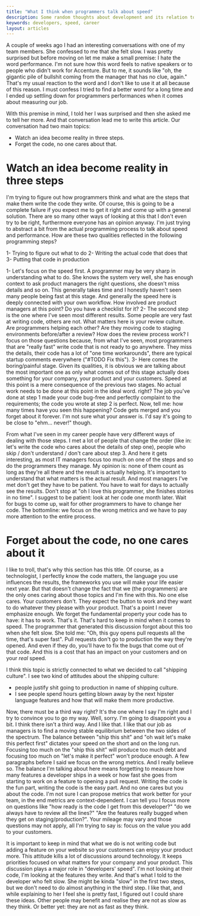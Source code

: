```yaml
---
title: "What I think when programmers talk about speed"
description: Some random thoughts about development and its relation to speed
keywords: developers, speed, career
layout: articles
---
```


A couple of weeks ago I had an interesting conversations with one of my team
members. She confessed to me that she felt slow. I was pretty surprised but before
moving on let me make a small premise: I hate the word performance. I'm not
sure how this word feels to native speakers or to people who didn't work for
Accenture. But to me, it sounds like "oh, the gigantic pile of bullshit coming
from the manager that has no clue, again." That's my usual reaction to the
word and I don't like to use it at all because of this reason. I must confess
I tried to find a better word for a long time and I ended up settling down for
programmers performances when it comes about measuring our job.

With this premise in mind, I told her I was surprised and then she asked me to
tell her more. And that conversation lead me to write this article. Our conversation
had two main topics:

- Watch an idea become reality in three steps.
- Forget the code, no one cares about that.

# Watch an idea become reality in three steps

I'm trying to figure out how programmers think and what are the steps that make
them write the code they write. Of course, this is going to be a complete
failure if you expect me to get it right and come up with a general solution.
There are so many other ways of looking at this that I don't even try to be
right, furthermore everyone has an opinion anyway. I'm just trying to abstract
a bit from the actual programming process to talk about speed and performance.
How are these two qualities reflected in the following programming steps?

1- Trying to figure out what to do
2- Writing the actual code that does that
3- Putting that code in production

1- Let's focus on the speed first. A programmer may be very sharp in understanding
what to do. She knows the system very well, she has enough context to ask 
product managers the right questions, she doesn't miss details and so on. This
generally takes time and I honestly haven't seen many people being fast at
this stage. And generally the speed here is deeply connected with
your own workflow. How involved are product managers at this point? Do you have
a checklist for it?
2- The second step is the one where I've seen most different results. Some
people are very fast at writing code, others are not. What matters here
is your review culture. Are programmers helping each other? Are
they moving code to staging environments before/after a review? How does the
review process work? I focus on those questions because, from what I've seen,
most programmers that are "really fast" write code that is not ready to go
anywhere. They miss the details, their code has a lot of "one time
workarounds", there are typical startup comments everywhere ("#TODO Fix
this").
3- Here comes the boring/painful stage. Given its qualities, it is
obvious we are talking about the most important one as only what comes out of 
this stage actually does something for your company, your product and your customers. 
Speed at this point is a mere consequence of the previous two stages. No actual work
needs to be done at this point in the ideal word. right? The job you've done
at step 1 made your code bug-free and perfectly complaint to the requirements;
the code you wrote at step 2 is perfect. Now, tell me: how many times have you seen
this happening? Code gets merged and you forget about it forever. I'm not
sure what your answer is. I'd say it's going to be close to "ehm... never!"
though.

From what I've seen in my career people have very different ways of dealing
with those steps. I met a lot of people that change the order (like in: let's
write the code who cares about the details of step one), people who
skip / don't understand / don't care about step 3. And here it gets interesting,
as most IT managers focus too much on one of the steps and so
do the programmers they manage. My opinion is: none of them count as long
as they're all there and the result is actually helping. It's important to understand
that what matters is the actual result. And most managers I've met don't get
they have to be patient. You have to wait for days to actually see the results.
Don't stop at "oh I love this programmer, she finishes stories in no
time". I suggest to be patient: look at her code one month later.
Wait for bugs to come up, wait for other programmers to have to change her code.
The bottomline: we focus on the wrong metrics and we have to pay more attention
to the entire process.

# Forget about the code, no one cares about it

I like to troll, that's why this section has this title. Of course,
as a technologist, I perfectly know the code matters, the language you use
influences the results, the frameworks you use will make your life easier next
year. But that doesn't change the fact that we (the programmers) are the only ones
caring about those topics and I'm fine with this. No one else cares. Your
customers don't. They expect the button to work and they want to do whatever they
please with your product. That's a point I never emphasize enough. We forget
the fundamental property your code has to have: it has to work. That's it.
That's hard to keep in mind when it comes to speed. The programmer that
generated this discussion forgot about this too when she felt slow. She told
me: "Oh, this guy opens pull requests all the time, that's super fast". Pull
requests don't go to production the way they're opened. And even if they do,
you'll have to fix the bugs that come out of that code. And this is a cost
that has an impact on your customers and on your _real_ speed.

I think this topic is strictly connected to what we decided to call "shipping
culture". I see two kind of attitudes about the shipping culture:

- people justify shit going to production in name of shipping culture.
- I see people spend hours getting blown away by the next hipster language
  features and how that will make them more productive.

Now, there must be a third way right? It's the one where I say I'm right and I
try to convince you to go my way. Well, sorry. I'm going to disappoint you a
bit. I think there isn't a third way. And I like that. I like that our job as
managers is to find a moving stable equilibrium between the two sides
of the spectrum.  The balance between "ship this shit" and "oh wait let's
make this perfect first" dictates your speed on the short and on the long run.
Focusing too much on the "ship this shit" will produce too much debt and
focusing too much on "let's make it perfect" won't produce enough. A few
paragraphs before I said we focus on the wrong metrics. And I really believe
so. The balance I'm talking about here means forgetting to measure
how many features a developer ships in a week or how fast she goes from starting
to work on a feature to opening a pull request. Writing the code is the fun part,
writing the code is the easy part. And no one cares but you about the code. I'm not
sure I can propose metrics that work better for your team, in the end metrics
are context-dependent. I can tell you I focus more on questions like "how
ready is the code I get from this developer?" "do we always have to review all
the lines?" "Are the features really bugged when they get on
staging/production?". Your mileage may vary and those questions may not apply,
all I'm trying to say is: focus on the value you add to your customers.

It is important to keep in mind that what we do is not writing code but adding a
feature on your website so your customers can enjoy your product more.
This attitude kills a lot of discussions around technology. It keeps
priorities focused on what matters for your company and your product. This
discussion plays a major role in "developers' speed".  I'm not looking at
their code, I'm looking at the features they write. And that's what I told to
the developer who felt slow. She might be kinda "slow" in the first two steps,
but we don't need to do almost anything in the third step. I like that, and while
explaining to her I feel she is pretty fast, I figured out I could share these
ideas. Other people may benefit and realise they are not as slow as
they think. Or better yet: they are not as fast as they think.
